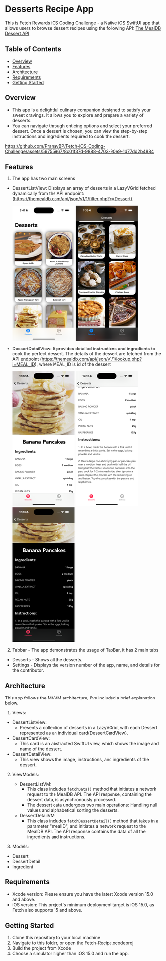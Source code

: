 # Desserts Recipe App

This is Fetch Rewards iOS Coding Challenge - a Native iOS SwiftUI app that allows users to browse dessert recipes using the following API: [The MealDB Dessert API](https://themealdb.com/api.php) 

## Table of Contents

- [Overview](#overview)
- [Features](#features)
- [Architecture](#architecture)
- [Requirements](#requirements)
- [Getting Started](#getting-started)


## Overview

- This app is a delightful culinary companion designed to satisfy your sweet cravings. It allows you to explore and prepare a variety of desserts.
- You can navigate through enticing options and select your preferred dessert. Once a dessert is chosen, you can view the step-by-step instructions and ingredients required to cook the dessert.

https://github.com/PranavBP/Fetch-iOS-Coding-Challenge/assets/59755967/8c01f37d-9888-4703-90e9-1d77dd2b4884

## Features

1. The app has two main screens
  - DessertListView: Displays an array of desserts in a LazyVGrid fetched dynamically from the API endpoint: (https://themealdb.com/api/json/v1/1/filter.php?c=Dessert).
    
    <p float="left">
      <img src="/Fetch-Recipe/Other/Screenshots/Dessert.png" width="200" />
      <img src="/Fetch-Recipe/Other/Screenshots/Dessert2.png" width="200" /> 
    </p>

  - DessertDetailView: It provides detailed instructions and ingredients to cook the perfect dessert. The details of the dessert are fetched from the API endpoint (https://themealdb.com/api/json/v1/1/lookup.php?i=MEAL_ID), where MEAL_ID is id of the dessert

    <p float="left">
      <img src="/Fetch-Recipe/Other/Screenshots/DessertDetail.png" width="200" />
      <img src="/Fetch-Recipe/Other/Screenshots/DessertDetail1.png" width="200" />
      <img src="/Fetch-Recipe/Other/Screenshots/DessertDetail2.png" width="200" /> 
    </p>


2.  Tabbar - The app demonstrates the usage of TabBar, it has 2 main tabs
  - Desserts - Shows all the desserts.
  - Settings - Displays the version number of the app, name, and details for the contributor. 

## Architecture

This app follows the MVVM architecture, I've included a brief explanation below.

1. Views: 
  - DessertListview:
    - Presents a collection of desserts in a LazyVGrid, with each Dessert represented as an individual card(DessertCardView).
  - DessertCardView:
    - This card is an abstracted SwiftUI view, which shows the image and name of the dessert. 
  - DessertDetailView:
    - This view shows the image, instructions, and ingredients of the dessert.

2. ViewModels:
   - DessertListVM:
     - This class includes ```fetchData()``` method that initiates a network request to the MealDB API. The API response, containing the dessert data, is asynchronously processed.
     - The dessert data undergoes two main operations: Handling null values and alphabetical sorting the desserts.
   - DessertDetailVM:
     - This class includes ```fetchDessertDetail()``` method that takes in a parameter "mealID", and initiates a network request to the MealDB API. The API response contains the data of all the ingredients and instructions. 

3. Models: 
  - Dessert
  - DessertDetail
  - Ingredient

## Requirements

- Xcode version: Please ensure you have the latest Xcode version 15.0 and above.
- iOS version: This project's minimum deployment target is iOS 15.0, as Fetch also supports 15 and above.

## Getting Started

1. Clone this repository to your local machine
2. Navigate to this folder, or open the Fetch-Recipe.xcodeproj
3. Build the project from Xcode
4. Choose a simulator higher than iOS 15.0 and run the app.

